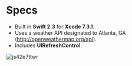 # Specs

* Built in **Swift 2.3** for **Xcode 7.3.1**.
* Uses a weather API designated to Atlanta, GA (http://openweathermap.org/api).
* Includes **UIRefreshControl**.

![js42e7ttwr](https://cloud.githubusercontent.com/assets/21044119/19780636/e3f51476-9c53-11e6-871e-d7c4f3a7f1d1.gif)


